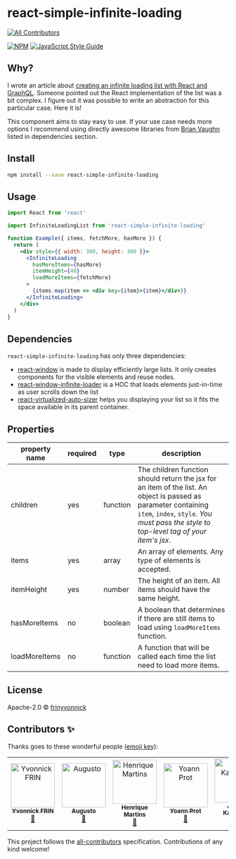 # react-simple-infinite-loading
[![All Contributors](https://img.shields.io/badge/all_contributors-4-orange.svg?style=flat-square)](#contributors-)

>

[![NPM](https://img.shields.io/npm/v/react-simple-infinite-loading.svg)](https://www.npmjs.com/package/react-simple-infinite-loading) [![JavaScript Style Guide](https://img.shields.io/badge/code_style-standard-brightgreen.svg)](https://standardjs.com)

## Why?

I wrote an article about [creating an infinite loading list with React and GraphQL](https://dev.to/yvonnickfrin/create-an-infinite-loading-list-with-react-and-graphql-19hh). Someone pointed out the React implementation of the list was a bit complex. I figure out it was possible to write an abstraction for this particular case. Here it is!

This component aims to stay easy to use. If your use case needs more options I recommend using directly awesome libraries from [Brian Vaughn](https://github.com/bvaughn) listed in dependencies section.

## Install

```bash
npm install --save react-simple-infinite-loading
```

## Usage

```jsx
import React from 'react'

import InfiniteLoadingList from 'react-simple-infinite-loading'

function Example({ items, fetchMore, hasMore }) {
  return (
    <div style={{ width: 300, height: 300 }}>
      <InfiniteLoading
        hasMoreItems={hasMore}
        itemHeight={40}
        loadMoreItems={fetchMore}
      >
        {items.map(item => <div key={item}>{item}</div>)}
      </InfiniteLoading>
    </div>
  )
}
```

## Dependencies

`react-simple-infinite-loading` has only three dependencies:

- [react-window](https://github.com/bvaughn/react-window) is made to display efficiently large lists. It only creates components for the visible elements and reuse nodes.
- [react-window-infinite-loader](https://github.com/bvaughn/react-window-infinite-loader/) is a HOC that loads elements just-in-time as user scrolls down the list
- [react-virtualized-auto-sizer](https://github.com/bvaughn/react-virtualized-auto-sizer/) helps you displaying your list so it fits the space available in its parent container.

## Properties

| property name | required | type     | description                                                                                                                                                                                               |
| ------------- | -------- | -------- | --------------------------------------------------------------------------------------------------------------------------------------------------------------------------------------------------------- |
| children      | yes      | function | The children function should return the jsx for an item of the list. An object is passed as parameter containing `item`, `index`, `style`. _You must pass the style to top-level tag of your item's jsx_. |
| items         | yes      | array    | An array of elements. Any type of elements is accepted.                                                                                                                                                   |
| itemHeight    | yes      | number   | The height of an item. All items should have the same height.                                                                                                                                             |
| hasMoreItems  | no       | boolean  | A boolean that determines if there are still items to load using `loadMoreItems` function.                                                                                                                |
| loadMoreItems | no       | function | A function that will be called each time the list need to load more items.                                                                                                                                |

## License

Apache-2.0 © [frinyvonnick](https://github.com/frinyvonnick)

## Contributors ✨

Thanks goes to these wonderful people ([emoji key](https://allcontributors.org/docs/en/emoji-key)):
<!-- ALL-CONTRIBUTORS-LIST:START - Do not remove or modify this section -->
<!-- prettier-ignore -->
<table>
  <tr>
    <td align="center"><a href="https://yvonnickfrin.dev"><img src="https://avatars0.githubusercontent.com/u/13099512?v=4" width="100px;" alt="Yvonnick FRIN"/><br /><sub><b>Yvonnick FRIN</b></sub></a><br /><a href="https://github.com/frinyvonnick/react-simple-infinite-loading/commits?author=frinyvonnick" title="Documentation">📖</a></td>
    <td align="center"><a href="https://github.com/AugustoConti"><img src="https://avatars1.githubusercontent.com/u/8778672?v=4" width="100px;" alt="Augusto"/><br /><sub><b>Augusto</b></sub></a><br /><a href="https://github.com/frinyvonnick/react-simple-infinite-loading/commits?author=AugustoConti" title="Documentation">📖</a></td>
    <td align="center"><a href="https://henry-ns.github.io/portfolio/"><img src="https://avatars0.githubusercontent.com/u/16365204?v=4" width="100px;" alt="Henrique Martins"/><br /><sub><b>Henrique Martins</b></sub></a><br /><a href="https://github.com/frinyvonnick/react-simple-infinite-loading/commits?author=henry-ns" title="Documentation">📖</a></td>
    <td align="center"><a href="https://github.com/Taranys"><img src="https://avatars2.githubusercontent.com/u/4621525?v=4" width="100px;" alt="Yoann Prot"/><br /><sub><b>Yoann Prot</b></sub></a><br /><a href="https://github.com/frinyvonnick/react-simple-infinite-loading/commits?author=Taranys" title="Documentation">📖</a></td>
    <td align="center"><a href="https://github.com/Orodan"><img src="https://avatars1.githubusercontent.com/u/7422824?v=4" width="100px;" alt="Jimmy Kasprzak"/><br /><sub><b>Jimmy Kasprzak</b></sub></a><br /><a href="https://github.com/frinyvonnick/react-simple-infinite-loading/commits?author=Orodan" title="Code">💻</a></td>
  </tr>
</table>

<!-- ALL-CONTRIBUTORS-LIST:END -->

This project follows the [all-contributors](https://github.com/all-contributors/all-contributors) specification. Contributions of any kind welcome!